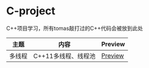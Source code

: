 # C-project
C++项目学习，所有tomas敲打过的C++代码会被放到此处

| 主题 | 内容 | Preview |
| --- | --- | --- |
|多线程 | C++11多线程、线程池 |[Preview](https://github.com/tomasbala/C-project/tree/main/Thread) |
